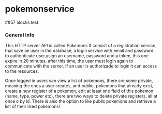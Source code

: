 # pokemonservice
##57 blocks test.

### General Info
This HTTP server API is called Pokemons
It consist of a registration service, that save an user in the database, a login service with email and password to authenticate user,usign an username, password and a token, this one expire in 20 minutes, after this time, the user must login again to communicate with the server. If an user is authorizade to login it can access to the resources.

Once logged in users can view a list of pokemons, there are some private, meaning the ones a user creates, and public, pokemons that already exist, create a new register of a pokemon, edit at least one field of this pokemon (name, type, power etc), there are two ways to delete private registers, all at once o by id. There is also the option to like public pokemons and retrieve a list of their liked pokemons!




